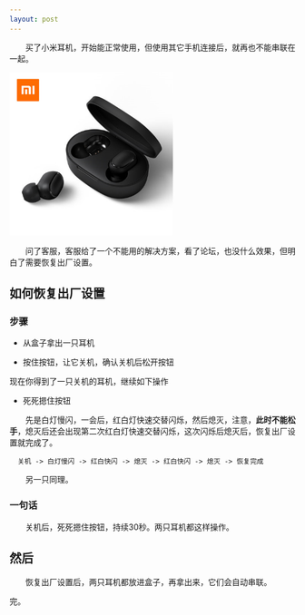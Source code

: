 ```yaml
---
layout: post
---
```


　　买了小米耳机，开始能正常使用，但使用其它手机连接后，就再也不能串联在一起。

<img src="/assets/1575438000456.png" alt="1575438000456" style="zoom:67%;" />

　　问了客服，客服给了一个不能用的解决方案，看了论坛，也没什么效果，但明白了需要恢复出厂设置。



## 如何恢复出厂设置

### 步骤

- 从盒子拿出一只耳机

- 按住按钮，让它关机，确认关机后松开按钮


现在你得到了一只关机的耳机，继续如下操作


- 死死摁住按钮

　　先是白灯慢闪，一会后，红白灯快速交替闪烁，然后熄灭，注意，**此时不能松手**，熄灭后还会出现第二次红白灯快速交替闪烁，这次闪烁后熄灭后，恢复出厂设置就完成了。

```
  关机 -> 白灯慢闪 -> 红白快闪 -> 熄灭 -> 红白快闪 -> 熄灭 -> 恢复完成
```

　　另一只同理。



### 一句话

　　关机后，死死摁住按钮，持续30秒。两只耳机都这样操作。



## 然后

　　恢复出厂设置后，两只耳机都放进盒子，再拿出来，它们会自动串联。



完。